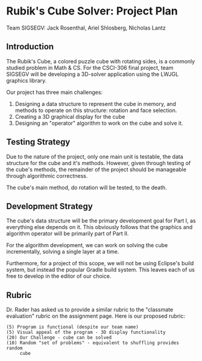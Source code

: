  Rubik's Cube Solver: Project Plan
===================================
Team SIGSEGV: Jack Rosenthal, Ariel Shlosberg, Nicholas Lantz

Introduction
------------
The Rubik's Cube, a colored puzzle cube with rotating sides, is a commonly
studied problem in Math & CS. For the CSCI-306 final project, team SIGSEGV
will be developing a 3D-solver application using the LWJGL graphics library.

Our project has three main challenges:

1. Designing a data structure to represent the cube in memory, and methods
   to operate on this structure: rotation and face selection.
2. Creating a 3D graphical display for the cube
3. Designing an "operator" algorithm to work on the cube and solve it.

Testing Strategy
----------------
Due to the nature of the project, only one main unit is testable, the data
structure for the cube and it's methods. However, given through testing of the
cube's methods, the remainder of the project should be manageable through
algorithmic correctness.

The cube's main method, do rotation will be tested, to the death.

Development Strategy
--------------------
The cube's data structure will be the primary development goal for Part I, as
everything else depends on it. This obviously follows that the graphics and
algorithm operator will be primarily part of Part II.

For the algorithm development, we can work on solving the cube incrementally,
solving a single layer at a time.

Furthermore, for a project of this scope, we will not be using Eclipse's build
system, but instead the popular Gradle build system. This leaves each of us
free to develop in the editor of our choice.

Rubric
------
Dr. Rader has asked us to provide a similar rubric to the "classmate
evaluation" rubric on the assignment page. Here is our proposed rubric:

    (5) Program is functional (despite our team name)
    (5) Visual appeal of the program - 3D display functionality
    (20) Our Challenge - cube can be solved
    (10) Random "set of problems" - equivalent to shuffling provides random
         cube

